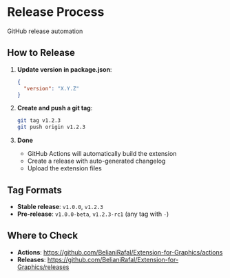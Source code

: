 # Release Process

GitHub release automation

## How to Release

1. **Update version in package.json**:
   ```json
   {
     "version": "X.Y.Z"
   }
   ```

2. **Create and push a git tag**:
   ```bash
   git tag v1.2.3
   git push origin v1.2.3
   ```

3. **Done**
   - GitHub Actions will automatically build the extension
   - Create a release with auto-generated changelog
   - Upload the extension files

## Tag Formats

- **Stable release**: `v1.0.0`, `v1.2.3`
- **Pre-release**: `v1.0.0-beta`, `v1.2.3-rc1` (any tag with `-`)

## Where to Check

- **Actions**: https://github.com/BelianiRafal/Extension-for-Graphics/actions
- **Releases**: https://github.com/BelianiRafal/Extension-for-Graphics/releases